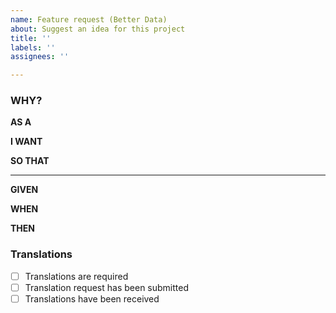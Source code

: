 ```yaml
---
name: Feature request (Better Data)
about: Suggest an idea for this project
title: ''
labels: ''
assignees: ''

---
```


### WHY?

**AS A**

**I WANT**

**SO THAT**

---

**GIVEN**

**WHEN**

**THEN** 

### Translations
- [ ] Translations are required
- [ ] Translation request has been submitted
- [ ] Translations have been received
